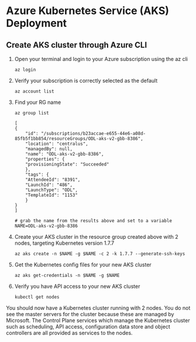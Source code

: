 # Azure Kubernetes Service (AKS) Deployment

## Create AKS cluster through Azure CLI

1. Open your terminal and login to your Azure subscription using the az cli
    ```
    az login
    ```
    
2. Verify your subscription is correctly selected as the default
    ```
    az account list
    ```
3. Find your RG name

    ```
    az group list

    [
    {
        "id": "/subscriptions/b23accae-e655-44e6-a08d-85fb5f1bb854/resourceGroups/ODL-aks-v2-gbb-8386",
        "location": "centralus",
        "managedBy": null,
        "name": "ODL-aks-v2-gbb-8386",
        "properties": {
        "provisioningState": "Succeeded"
        },
        "tags": {
        "AttendeeId": "8391",
        "LaunchId": "486",
        "LaunchType": "ODL",
        "TemplateId": "1153"
        }
    }
    ]

    # grab the name from the results above and set to a variable 
    NAME=ODL-aks-v2-gbb-8386
    
    ```

3. Create your AKS cluster in the resource group created above with 2 nodes, targeting Kubernetes version 1.7.7
    ```
    az aks create -n $NAME -g $NAME -c 2 -k 1.7.7 --generate-ssh-keys
    ```

5. Get the Kubernetes config files for your new AKS cluster
    ```
    az aks get-credentials -n $NAME -g $NAME
    ```

6. Verify you have API access to your new AKS cluster
    ```
    kubectl get nodes
    ```

You should now have a Kubernetes cluster running with 2 nodes. You do not see the master servers for the cluster because these are managed by Microsoft. The Control Plane services which manage the Kubernetes cluster such as scheduling, API access, configuration data store and object controllers are all provided as services to the nodes. 